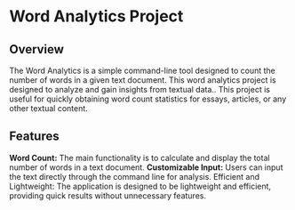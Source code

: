 <h1>Word Analytics Project</h1>
<h2>
Overview
</h2>
The Word Analytics is a simple command-line tool designed to count the number of words in a given text document. This word analytics project is designed to analyze and gain insights from textual data.. This project is useful for quickly obtaining word count statistics for essays, articles, or any other textual content.

<h2>
Features
</h2>
<b>Word Count:</b> The main functionality is to calculate and display the total number of words in a text document.
<b>Customizable Input:</b> Users can input the text directly through the command line for analysis.
Efficient and Lightweight: The application is designed to be lightweight and efficient, providing quick results without unnecessary features.
